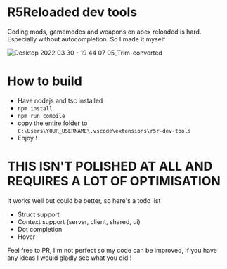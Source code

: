 # R5Reloaded dev tools

Coding mods, gamemodes and weapons on apex reloaded is hard. Especially without autocompletion.
So I made it myself

![Desktop 2022 03 30 - 19 44 07 05_Trim-converted](https://user-images.githubusercontent.com/21106616/160898542-14a7037d-2335-4e4f-917a-a890733a9599.gif)

# How to build 

- Have nodejs and tsc installed
- `npm install`
- `npm run compile`
- copy the entire folder to `C:\Users\YOUR_USERNAME\.vscode\extensions\r5r-dev-tools`
- Enjoy !

# THIS ISN'T POLISHED AT ALL AND REQUIRES A LOT OF OPTIMISATION

It works well but could be better, so here's a todo list

- Struct support
- Context support (server, client, shared, ui)
- Dot completion
- Hover

Feel free to PR, I'm not perfect so my code can be improved, if you have any ideas I would gladly see what you did !
